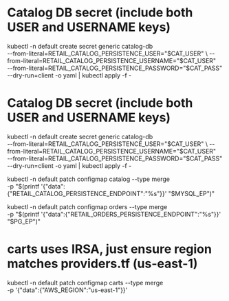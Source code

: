# Catalog DB secret (include both USER and USERNAME keys)
kubectl -n default create secret generic catalog-db \
  --from-literal=RETAIL_CATALOG_PERSISTENCE_USER="$CAT_USER" \
  --from-literal=RETAIL_CATALOG_PERSISTENCE_USERNAME="$CAT_USER" \
  --from-literal=RETAIL_CATALOG_PERSISTENCE_PASSWORD="$CAT_PASS" \
  --dry-run=client -o yaml | kubectl apply -f -


# Catalog DB secret (include both USER and USERNAME keys)
kubectl -n default create secret generic catalog-db \
  --from-literal=RETAIL_CATALOG_PERSISTENCE_USER="$CAT_USER" \
  --from-literal=RETAIL_CATALOG_PERSISTENCE_USERNAME="$CAT_USER" \
  --from-literal=RETAIL_CATALOG_PERSISTENCE_PASSWORD="$CAT_PASS" \
  --dry-run=client -o yaml | kubectl apply -f -


  

  kubectl -n default patch configmap catalog --type merge \
  -p "$(printf '{"data":{"RETAIL_CATALOG_PERSISTENCE_ENDPOINT":"%s"}}' "$MYSQL_EP")"

kubectl -n default patch configmap orders --type merge \
  -p "$(printf '{"data":{"RETAIL_ORDERS_PERSISTENCE_ENDPOINT":"%s"}}' "$PG_EP")"

# carts uses IRSA, just ensure region matches providers.tf (us-east-1)
kubectl -n default patch configmap carts --type merge \
  -p '{"data":{"AWS_REGION":"us-east-1"}}'
